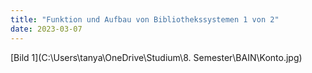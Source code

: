 ```yaml
---
title: "Funktion und Aufbau von Bibliothekssystemen 1 von 2"
date: 2023-03-07
---
```


[Bild 1](C:\Users\tanya\OneDrive\Studium\8. Semester\BAIN\Konto.jpg)
